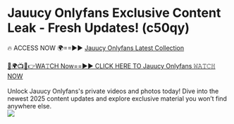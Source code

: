 # Jauucy Onlyfans Exclusive Content Leak - Fresh Updates! (c50qy)

🔥 ACCESS NOW 🌍==►► <a href="https://tinyurl.com/kvy9nzfs" rel="nofollow">Jauucy Onlyfans Latest Collection</a>
<br><br>
[🔴🌍📺📱👉WA𝚃CH Now==►► CLICK HERE TO Jauucy Onlyfans 𝚆𝙰𝚃𝙲𝙷 NOW](https://tinyurl.com/kvy9nzfs)
<br><br>
Unlock Jauucy Onlyfans's private videos and photos today! Dive into the newest 2025 content updates and explore exclusive material you won’t find anywhere else.
<br>
<a href="https://tinyurl.com/kvy9nzfs" rel="nofollow" data-target="animated-image.originalLink"><img src="https://camo.githubusercontent.com/8a4f000d20f83aca3bf7ec5f350d767afa0574a8a352519fd8cfa583a6f93a33/68747470733a2f2f692e696d6775722e636f6d2f644a486b345a712e676966" data-canonical-src="https://i.imgur.com/dJHk4Zq.gif" style="max-width: 100%; display: inline-block;" data-target="animated-image.originalImage"></a>
<br>
